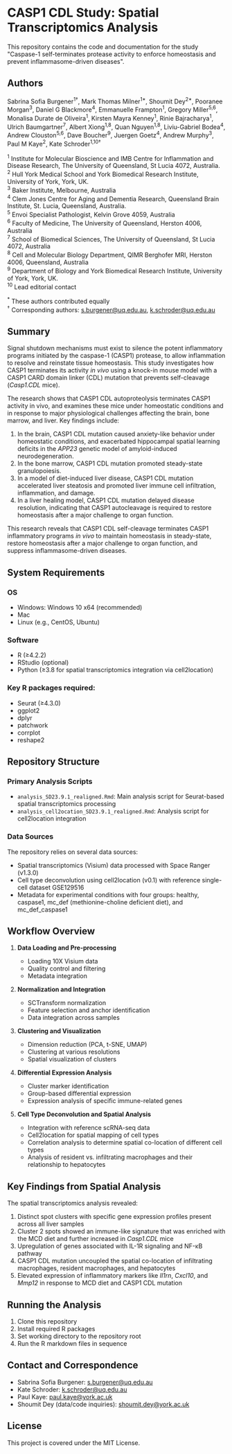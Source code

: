 # CASP1 CDL Study: Spatial Transcriptomics Analysis

This repository contains the code and documentation for the study "Caspase-1 self-terminates protease activity to enforce homeostasis and prevent inflammasome-driven diseases".

## Authors
Sabrina Sofia Burgener<sup>1†</sup>, Mark Thomas Milner<sup>1*</sup>, Shoumit Dey<sup>2*</sup>, Pooranee Morgan<sup>3</sup>, Daniel G Blackmore<sup>4</sup>, Emmanuelle Frampton<sup>1</sup>, Gregory Miller<sup>5,6</sup>, Monalisa Durate de Oliveira<sup>1</sup>, Kirsten Mayra Kenney<sup>1</sup>, Rinie Bajracharya<sup>1</sup>, Ulrich Baumgartner<sup>7</sup>, Albert Xiong<sup>1,8</sup>, Quan Nguyen<sup>1,8</sup>, Liviu-Gabriel Bodea<sup>4</sup>, Andrew Clouston<sup>5,6</sup>, Dave Boucher<sup>9</sup>, Juergen Goetz<sup>4</sup>, Andrew Murphy<sup>3</sup>, Paul M Kaye<sup>2</sup>, Kate Schroder<sup>1,10†</sup>

<sup>1</sup> Institute for Molecular Bioscience and IMB Centre for Inflammation and Disease Research, The University of Queensland, St Lucia 4072, Australia.  
<sup>2</sup> Hull York Medical School and York Biomedical Research Institute, University of York, York, UK.  
<sup>3</sup> Baker Institute, Melbourne, Australia  
<sup>4</sup> Clem Jones Centre for Aging and Dementia Research, Queensland Brain Institute, St. Lucia, Queensland, Australia.  
<sup>5</sup> Envoi Specialist Pathologist, Kelvin Grove 4059, Australia  
<sup>6</sup> Faculty of Medicine, The University of Queensland, Herston 4006, Australia  
<sup>7</sup> School of Biomedical Sciences, The University of Queensland, St Lucia 4072, Australia  
<sup>8</sup> Cell and Molecular Biology Department, QIMR Berghofer MRI, Herston 4006, Queensland, Australia  
<sup>9</sup> Department of Biology and York Biomedical Research Institute, University of York, York, UK.  
<sup>10</sup> Lead editorial contact  

<sup>*</sup> These authors contributed equally  
<sup>†</sup> Corresponding authors: s.burgener@uq.edu.au, k.schroder@uq.edu.au

## Summary

Signal shutdown mechanisms must exist to silence the potent inflammatory programs initiated by the caspase-1 (CASP1) protease, to allow inflammation to resolve and reinstate tissue homeostasis. This study investigates how CASP1 terminates its activity *in vivo* using a knock-in mouse model with a CASP1 CARD domain linker (CDL) mutation that prevents self-cleavage (*Casp1.CDL* mice). 

The research shows that CASP1 CDL autoproteolysis terminates CASP1 activity in vivo, and examines these mice under homeostatic conditions and in response to major physiological challenges affecting the brain, bone marrow, and liver. Key findings include:

1. In the brain, CASP1 CDL mutation caused anxiety-like behavior under homeostatic conditions, and exacerbated hippocampal spatial learning deficits in the *APP23* genetic model of amyloid-induced neurodegeneration.
2. In the bone marrow, CASP1 CDL mutation promoted steady-state granulopoiesis.
3. In a model of diet-induced liver disease, CASP1 CDL mutation accelerated liver steatosis and promoted liver immune cell infiltration, inflammation, and damage.
4. In a liver healing model, CASP1 CDL mutation delayed disease resolution, indicating that CASP1 autocleavage is required to restore homeostasis after a major challenge to organ function.

This research reveals that CASP1 CDL self-cleavage terminates CASP1 inflammatory programs *in vivo* to maintain homeostasis in steady-state, restore homeostasis after a major challenge to organ function, and suppress inflammasome-driven diseases.

## System Requirements

### OS
- Windows: Windows 10 x64 (recommended)
- Mac
- Linux (e.g., CentOS, Ubuntu)

### Software
- R (≥4.2.2)
- RStudio (optional)
- Python (≥3.8 for spatial transcriptomics integration via cell2location)

### Key R packages required:
- Seurat (≥4.3.0)
- ggplot2
- dplyr
- patchwork
- corrplot
- reshape2

## Repository Structure

### Primary Analysis Scripts

- `analysis_SD23.9.1_realigned.Rmd`: Main analysis script for Seurat-based spatial transcriptomics processing
- `analysis_cell2ocation_SD23.9.1_realigned.Rmd`: Analysis script for cell2location integration

### Data Sources

The repository relies on several data sources:
- Spatial transcriptomics (Visium) data processed with Space Ranger (v1.3.0)
- Cell type deconvolution using cell2location (v0.1) with reference single-cell dataset GSE129516
- Metadata for experimental conditions with four groups: healthy, caspase1, mc_def (methionine-choline deficient diet), and mc_def_caspase1

## Workflow Overview

1. **Data Loading and Pre-processing**
   - Loading 10X Visium data
   - Quality control and filtering
   - Metadata integration

2. **Normalization and Integration**
   - SCTransform normalization
   - Feature selection and anchor identification
   - Data integration across samples

3. **Clustering and Visualization**
   - Dimension reduction (PCA, t-SNE, UMAP)
   - Clustering at various resolutions
   - Spatial visualization of clusters

4. **Differential Expression Analysis**
   - Cluster marker identification
   - Group-based differential expression
   - Expression analysis of specific immune-related genes

5. **Cell Type Deconvolution and Spatial Analysis**
   - Integration with reference scRNA-seq data
   - Cell2location for spatial mapping of cell types
   - Correlation analysis to determine spatial co-location of different cell types
   - Analysis of resident vs. infiltrating macrophages and their relationship to hepatocytes

## Key Findings from Spatial Analysis

The spatial transcriptomics analysis revealed:

1. Distinct spot clusters with specific gene expression profiles present across all liver samples
2. Cluster 2 spots showed an immune-like signature that was enriched with the MCD diet and further increased in *Casp1.CDL* mice
3. Upregulation of genes associated with IL-1R signaling and NF-κB pathway
4. CASP1 CDL mutation uncoupled the spatial co-location of infiltrating macrophages, resident macrophages, and hepatocytes
5. Elevated expression of inflammatory markers like *Il1rn*, *Cxcl10*, and *Mmp12* in response to MCD diet and CASP1 CDL mutation

## Running the Analysis

1. Clone this repository
2. Install required R packages
3. Set working directory to the repository root
4. Run the R markdown files in sequence

## Contact and Correspondence
- Sabrina Sofia Burgener: s.burgener@uq.edu.au
- Kate Schroder: k.schroder@uq.edu.au
- Paul Kaye: paul.kaye@york.ac.uk
- Shoumit Dey (data/code inquiries): shoumit.dey@york.ac.uk

## License
This project is covered under the MIT License.
